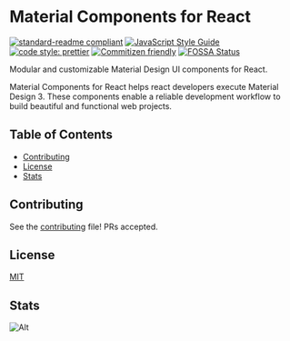 # Material Components for React

[![standard-readme compliant](https://img.shields.io/badge/readme%20style-standard-brightgreen.svg?style=flat-square)](https://github.com/RichardLitt/standard-readme)
[![JavaScript Style Guide](https://img.shields.io/badge/code_style-standard-brightgreen.svg)](https://standardjs.com)
[![code style: prettier](https://img.shields.io/badge/code_style-prettier-ff69b4.svg?style=flat-square)](https://github.com/prettier/prettier)
[![Commitizen friendly](https://img.shields.io/badge/commitizen-friendly-brightgreen.svg)](http://commitizen.github.io/cz-cli/)
[![FOSSA Status](https://app.fossa.com/api/projects/git%2Bgithub.com%2Fjack0pan%2Fmd-components-react.svg?type=shield)](https://app.fossa.com/projects/git%2Bgithub.com%2Fjack0pan%2Fmd-components-react?ref=badge_shield)

Modular and customizable Material Design UI components for React.

Material Components for React helps react developers execute Material Design 3. These components enable a reliable development workflow to build beautiful and functional web projects.

## Table of Contents

- [Contributing](#contributing)
- [License](#license)
- [Stats](#stats)

## Contributing

See the [contributing](CONTRIBUTING.md) file! PRs accepted.

## License

[MIT](LICENSE)

## Stats

![Alt](https://repobeats.axiom.co/api/embed/f59272721443429eee9d28d72e698246326d6397.svg "Repobeats analytics image")
